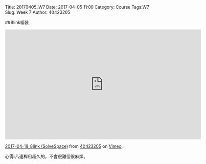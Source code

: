 Title: 20170405_W7
Date: 2017-04-05 11:00
Category: Course
Tags:W7
Slug: Week 7
Author: 40423205

##8link組裝
<!-- PELICAN_END_SUMMARY -->

<iframe src="https://player.vimeo.com/video/213701995" width="640" height="359" frameborder="0" webkitallowfullscreen mozallowfullscreen allowfullscreen></iframe>
<p><a href="https://vimeo.com/213701995">2017-04-18_8link (SolveSpace)</a> from <a href="https://vimeo.com/user63868127">40423205</a> on <a href="https://vimeo.com">Vimeo</a>.</p>
<p>心得:八連桿用超久的，不會很難但很麻煩。

